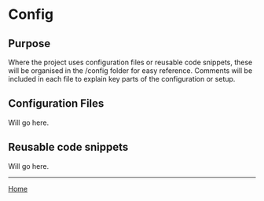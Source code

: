 # Config

## Purpose
Where the project uses configuration files or reusable code snippets, these will be organised in the /config folder for easy reference. Comments will be included in each file to explain key parts of the configuration or setup.

## Configuration Files
Will go here.

## Reusable code snippets
Will go here.

***  
[Home](../README.md)
